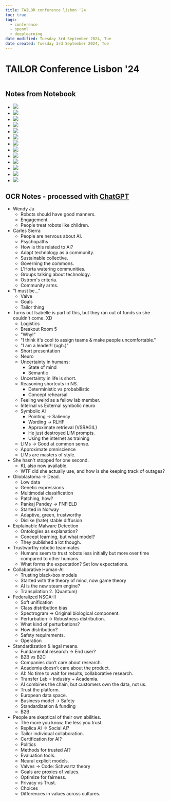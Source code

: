 ```yaml
---
title: TAILOR conference lisbon '24
toc: true
tags:
  - conference
  - openml
  - deeplearning
date modified: Tuesday 3rd September 2024, Tue
date created: Tuesday 3rd September 2024, Tue
---
```


# TAILOR Conference Lisbon '24

```toc
```
## Notes from Notebook
- ![](Pasted%20image%2020240903130546.png)
- ![](Pasted%20image%2020240903130602.png)
- ![](Pasted%20image%2020240903130635.png)
- ![](Pasted%20image%2020240903130642.png)
- ![](Pasted%20image%2020240903130647.png)
- ![](Pasted%20image%2020240903130654.png)
- ![](Pasted%20image%2020240903130700.png)
- ![](Pasted%20image%2020240903130705.png)
- ![](Pasted%20image%2020240903130711.png)
- ![](Pasted%20image%2020240903130716.png)
- ![](Pasted%20image%2020240903130721.png)
- ![](Pasted%20image%2020240903130725.png)
- ![](Pasted%20image%2020240903130729.png)

## OCR Notes - processed with [ChatGPT](ChatGPT.md) 
- Wendy Ju
    - Robots should have good manners.
    - Engagement.
    - People treat robots like children.
- Carles Sierra
    - People are nervous about AI.
    - Psychopaths
    - How is this related to AI?
    - Adapt technology as a community.
    - Sustainable collective.
    - Governing the commons.
    - L'Horta watering communities.
    - Groups talking about technology.
    - Ostrom's criteria.
    - Community arms.
- "I must be..."
    - Valve
    - Goals
    - Tailor thing
- Turns out Isabelle is part of this, but they ran out of funds so she couldn't come. XD
    - Logistics
    - Breakout Room 5
    - "Why!"
    - "I think it's cool to assign teams & make people uncomfortable."
    - "I am a leader!! (ugh.)"
    - Short presentation
    - Neuro
    - Uncertainty in humans:
        - State of mind
        - Semantic
    - Uncertainty in life is short.
    - Reasoning shortcuts in NS.
        - Deterministic vs probabilistic
        - Concept rehearsal
    - Feeling weird as a fellow lab member.
    - Internal vs External symbolic neuro
    - Symbolic AI
        - Pointing → Saliency
        - Wording → RLHF
        - Approximate retrieval (VSRAGIL)
        - He just destroyed LIM prompts.
        - Using the internet as training
    - LIMs → Good at common sense.
    - Approximate omniscience
    - LIMs are masters of style.
- She hasn't stopped for one second.
    - KL also now available.
    - WTF did she actually use, and how is she keeping track of outages?
- Glioblastoma → Dead.
    - Low data
    - Genetic expressions
    - Multimodal classification
    - Patching, how?
    - Pankaj Pandey → FNFIELD
    - Started in Norway
    - Adaptive, green, trustworthy
    - Dislike (hate) stable diffusion
- Explainable Malware Detection
    - Ontologies as explanation?
    - Concept learning, but what model?
    - They published a lot though.
- Trustworthy robotic teammates
    - Humans seem to trust robots less initially but more over time compared to other humans.
    - What forms the expectation? Set low expectations.
- Collaborative Human-AI
    - Trusting black-box models
    - Started with the theory of mind, now game theory
    - AI is the new steam engine?
    - Transpilation 2. (Quantum)
- Federalized NSGA-II
    - Soft unification
    - Class distribution bias
    - Spectrogram → Original biological component.
    - Perturbation → Robustness distribution.
    - What kind of perturbations?
    - How distribution?
    - Safety requirements.
    - Operation
- Standardization & legal means.
    - Fundamental research → End user?
    - B2B vs B2C
    - Companies don’t care about research.
    - Academia doesn’t care about the product.
    - AI: No time to wait for results, collaborative research.
    - Transfer Lab = Industry + Academia.
    - AI combines the chain, but customers own the data, not us.
    - Trust the platform.
    - European data space.
    - Business model → Safety
    - Standardization & funding
    - B2B
- People are skeptical of their own abilities.
    - The more you know, the less you trust.
    - Replica AI → Social AI?
    - Tailor individual collaboration.
    - Certification for AI?
    - Politics
    - Methods for trusted AI?
    - Evaluation tools.
    - Neural explicit models.
    - Valves → Code: Schwartz theory
    - Goals are proxies of values.
    - Optimize for fairness.
    - Privacy vs Trust.
    - Choices
    - Differences in values across cultures.